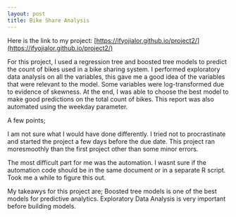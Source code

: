 ```yaml
---
layout: post
title: Bike Share Analysis
---
```

Here is the link to my project: [https://ifyojialor.github.io/project2/](https://ifyojialor.github.io/project2/)


For this project, I used a regression tree and boosted tree models to predict the count of bikes used in a bike sharing system. 
I performed exploratory data analysis on all the variables, this gave me a good idea of the variables that were relevant to the model. Some variables 
were log-transformed due to evidence of skewness. At the end, I was able to choose the best model to make good predictions on the total count of bikes. This report 
was also automated using the weekday parameter.

A few points;

I am not sure what I would have done differently. I tried not to procrastinate and started the project a few days before the due date. 
This project ran moresmoothly than the first project other than some minor errors.

The most difficult part for me was the automation. I wasnt sure if the automation code should be in the same document or in a separate R script. Took me a while 
to figure this out.

My takeawys for this project are;
Boosted tree models is one of the best models for predictive analytics.
Exploratory Data Analysis is very important before building models.
